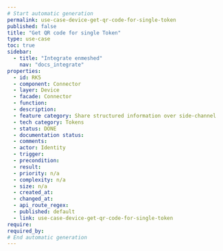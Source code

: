 ```yaml
---
# Start automatic generation
permalink: use-case-device-get-qr-code-for-single-token
published: false
title: "Get QR code for single Token"
type: use-case
toc: true
sidebar:
  - title: "Integrate enmeshed"
    nav: "docs_integrate"
properties:
  - id: RK5
  - component: Connector
  - layer: Device
  - facade: Connector
  - function:
  - description:
  - feature category: Share structured information over side-channel
  - tech category: Tokens
  - status: DONE
  - documentation status:
  - comments:
  - actor: Identity
  - trigger:
  - precondition:
  - result:
  - priority: n/a
  - complexity: n/a
  - size: n/a
  - created_at:
  - changed_at:
  - api_route_regex:
  - published: default
  - link: use-case-device-get-qr-code-for-single-token
require:
required_by:
# End automatic generation
---
```

